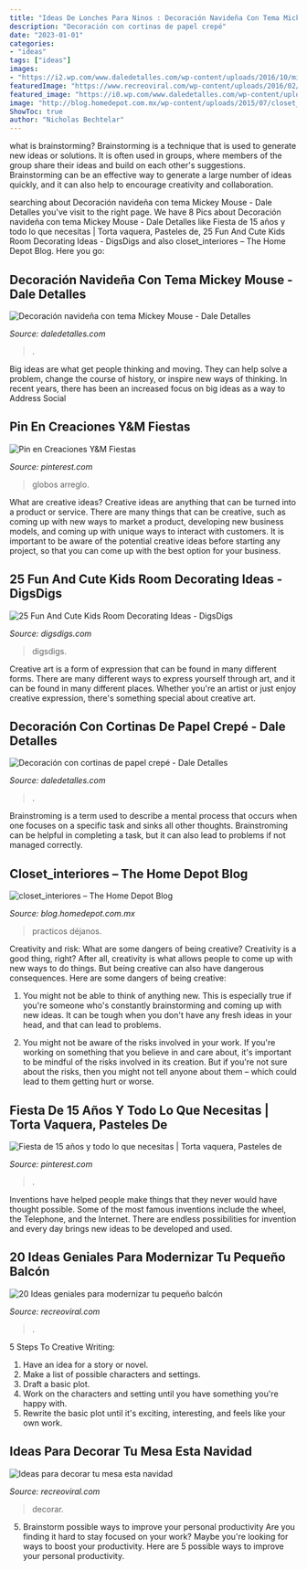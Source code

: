 ```yaml
---
title: "Ideas De Lonches Para Ninos : Decoración Navideña Con Tema Mickey Mouse"
description: "Decoración con cortinas de papel crepé"
date: "2023-01-01"
categories:
- "ideas"
tags: ["ideas"]
images:
- "https://i2.wp.com/www.daledetalles.com/wp-content/uploads/2016/10/mickey-navidad35.jpg"
featuredImage: "https://www.recreoviral.com/wp-content/uploads/2016/02/BALCONES-INTERIORES-2.jpg"
featured_image: "https://i0.wp.com/www.daledetalles.com/wp-content/uploads/2016/08/decoracion-con-papel-creppe11.jpg"
image: "http://blog.homedepot.com.mx/wp-content/uploads/2015/07/closet_interiores.jpg"
ShowToc: true
author: "Nicholas Bechtelar"
---
```



what is brainstorming?
Brainstorming is a technique that is used to generate new ideas or solutions. It is often used in groups, where members of the group share their ideas and build on each other's suggestions. Brainstorming can be an effective way to generate a large number of ideas quickly, and it can also help to encourage creativity and collaboration.

	

		
searching about Decoración navideña con tema Mickey Mouse - Dale Detalles you've visit to the right page. We have 8 Pics about Decoración navideña con tema Mickey Mouse - Dale Detalles like Fiesta de 15 años y todo lo que necesitas | Torta vaquera, Pasteles de, 25 Fun And Cute Kids Room Decorating Ideas - DigsDigs and also closet_interiores – The Home Depot Blog. Here you go:
		
    
## Decoración Navideña Con Tema Mickey Mouse - Dale Detalles

<img loading=lazy src="https://i2.wp.com/www.daledetalles.com/wp-content/uploads/2016/10/mickey-navidad35.jpg" onerror="this.onerror=null;this.src='https://tse2.mm.bing.net/th?id=OIP.g80aDiu0Q7CIuPC-GLyIBwHaM3&amp;pid=15.1';" alt="Decoración navideña con tema Mickey Mouse - Dale Detalles">

_Source: daledetalles.com_

>. 

	

Big ideas are what get people thinking and moving. They can help solve a problem, change the course of history, or inspire new ways of thinking. In recent years, there has been an increased focus on big ideas as a way to Address Social 

    
## Pin En Creaciones Y&amp;M Fiestas

<img loading=lazy src="https://i.pinimg.com/736x/7f/65/f5/7f65f58a6cd6b96318bce13f0ff94b40.jpg" onerror="this.onerror=null;this.src='https://tse2.mm.bing.net/th?id=OIP.Pk-e3XcxUvID5ChptyfxWwHaJ3&amp;pid=15.1';" alt="Pin en Creaciones Y&amp;M Fiestas">

_Source: pinterest.com_

>globos arreglo. 

	

What are creative ideas?
Creative ideas are anything that can be turned into a product or service. There are many things that can be creative, such as coming up with new ways to market a product, developing new business models, and coming up with unique ways to interact with customers. It is important to be aware of the potential creative ideas before starting any project, so that you can come up with the best option for your business.

    
## 25 Fun And Cute Kids Room Decorating Ideas - DigsDigs

<img loading=lazy src="https://www.digsdigs.com/photos/fun-and-cute-kids-bedroom-designs-14.jpg" onerror="this.onerror=null;this.src='https://tse1.mm.bing.net/th?id=OIP.WsRv-lLDdwN-FuLoIqRSgQHaJ4&amp;pid=15.1';" alt="25 Fun And Cute Kids Room Decorating Ideas - DigsDigs">

_Source: digsdigs.com_

>digsdigs. 

	

Creative art is a form of expression that can be found in many different forms. There are many different ways to express yourself through art, and it can be found in many different places. Whether you're an artist or just enjoy creative expression, there's something special about creative art.

    
## Decoración Con Cortinas De Papel Crepé - Dale Detalles

<img loading=lazy src="https://i0.wp.com/www.daledetalles.com/wp-content/uploads/2016/08/decoracion-con-papel-creppe11.jpg" onerror="this.onerror=null;this.src='https://tse1.mm.bing.net/th?id=OIP.73AYR7cC5FNpTyb599bt2AHaJ5&amp;pid=15.1';" alt="Decoración con cortinas de papel crepé - Dale Detalles">

_Source: daledetalles.com_

>. 

	

Brainstroming is a term used to describe a mental process that occurs when one focuses on a specific task and sinks all other thoughts. Brainstroming can be helpful in completing a task, but it can also lead to problems if not managed correctly.

    
## Closet_interiores – The Home Depot Blog

<img loading=lazy src="http://blog.homedepot.com.mx/wp-content/uploads/2015/07/closet_interiores.jpg" onerror="this.onerror=null;this.src='https://tse2.mm.bing.net/th?id=OIP.9JJrgpi-tXYVIMxSukTLuQHaGy&amp;pid=15.1';" alt="closet_interiores – The Home Depot Blog">

_Source: blog.homedepot.com.mx_

>practicos déjanos. 

	

Creativity and risk: What are some dangers of being creative?
Creativity is a good thing, right? After all, creativity is what allows people to come up with new ways to do things. But being creative can also have dangerous consequences. Here are some dangers of being creative:
1) You might not be able to think of anything new. This is especially true if you're someone who's constantly brainstorming and coming up with new ideas. It can be tough when you don't have any fresh ideas in your head, and that can lead to problems.

2) You might not be aware of the risks involved in your work. If you're working on something that you believe in and care about, it's important to be mindful of the risks involved in its creation. But if you're not sure about the risks, then you might not tell anyone about them – which could lead to them getting hurt or worse.

    
## Fiesta De 15 Años Y Todo Lo Que Necesitas | Torta Vaquera, Pasteles De

<img loading=lazy src="https://i.pinimg.com/736x/05/88/c3/0588c39f08b94803f975c839971de42a.jpg" onerror="this.onerror=null;this.src='https://tse3.mm.bing.net/th?id=OIP.ozX1Ub_n57hq1x2_yWxPhQHaJ4&amp;pid=15.1';" alt="Fiesta de 15 años y todo lo que necesitas | Torta vaquera, Pasteles de">

_Source: pinterest.com_

>. 

	

Inventions have helped people make things that they never would have thought possible. Some of the most famous inventions include the wheel, the Telephone, and the Internet. There are endless possibilities for invention and every day brings new ideas to be developed and used.

    
## 20 Ideas Geniales Para Modernizar Tu Pequeño Balcón

<img loading=lazy src="https://www.recreoviral.com/wp-content/uploads/2016/02/BALCONES-INTERIORES-2.jpg" onerror="this.onerror=null;this.src='https://tse2.mm.bing.net/th?id=OIP.3spezzzrO_cX80ozC2dcWgHaJ3&amp;pid=15.1';" alt="20 Ideas geniales para modernizar tu pequeño balcón">

_Source: recreoviral.com_

>. 

	

5 Steps To Creative Writing:
1. Have an idea for a story or novel.
2. Make a list of possible characters and settings.
3. Draft a basic plot.
4. Work on the characters and setting until you have something you're happy with.
5. Rewrite the basic plot until it's exciting, interesting, and feels like your own work.

    
## Ideas Para Decorar Tu Mesa Esta Navidad

<img loading=lazy src="http://www.recreoviral.com/wp-content/uploads/2015/12/Decoraciones-para-la-mesa-esta-navidad-16.jpg" onerror="this.onerror=null;this.src='https://tse2.mm.bing.net/th?id=OIP.Fcp7q0qWGy8N_lWloR0ibgHaK7&amp;pid=15.1';" alt="Ideas para decorar tu mesa esta navidad">

_Source: recreoviral.com_

>decorar. 

	

5. Brainstorm possible ways to improve your personal productivity
Are you finding it hard to stay focused on your work? Maybe you're looking for ways to boost your productivity. Here are 5 possible ways to improve your personal productivity.

